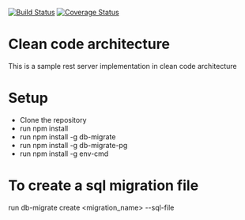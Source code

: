 [![Build Status](https://travis-ci.com/sayumani/node-cleancode-architecture.svg?branch=main)](https://travis-ci.com/sayumani/node-cleancode-architecture)
[![Coverage Status](https://coveralls.io/repos/github/sayumani/node-cleancode-architecture/badge.svg?branch=main)](https://coveralls.io/github/sayumani/node-cleancode-architecture?branch=main)

# Clean code architecture

This is a sample rest server implementation in clean code architecture

# Setup

- Clone the repository
- run npm install
- run npm install -g db-migrate
- run npm install -g db-migrate-pg
- run npm install -g env-cmd

# To create a sql migration file

run db-migrate create <migration_name> --sql-file
